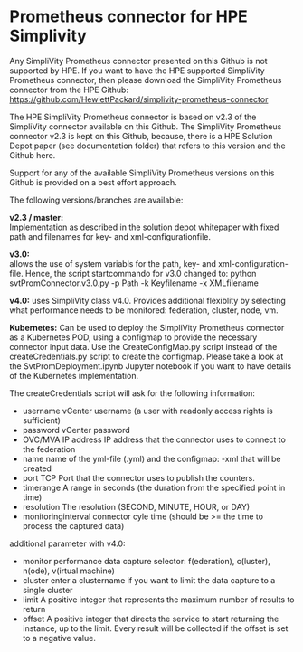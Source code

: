 # Prometheus connector for HPE Simplivity

Any SimpliVity Prometheus connector presented on this Github is not supported by HPE. If you want to have the HPE supported SimpliVity Prometheus connector, then please download the SimpliVity Prometheus connector from the HPE Github:
https://github.com/HewlettPackard/simplivity-prometheus-connector

The HPE SimpliVity Prometheus connector is based on v2.3 of the SimpliVity connector available on this Github. The SimpliVity Prometheus connector v2.3 is kept on this Github, because, there is a HPE Solution Depot paper (see documentation folder) that refers to this version and the Github here. 

Support for any of the available SimpliVity Prometheus versions on this Github is provided on a best effort approach.

The following versions/branches are available:

  <b>v2.3 / master:</b>       
    Implementation as described in the solution depot whitepaper with fixed path and filenames for key- and xml-configurationfile. 
    
  <b>v3.0:</b>                
    allows the use of system variabls for the path, key- and xml-configuration-file. Hence, the script startcommando for v3.0 changed to:
      python svtPromConnector.v3.0.py -p Path -k Keyfilename -x XMLfilename
  
  <b>v4.0:</b>
    uses SimpliVity class v4.0. Provides additional flexiblity by selecting what performance needs to be monitored: federation, cluster, node, vm.

  <b>Kubernetes:</b>
    Can be used to deploy the SimpliVity Prometheus connector as a Kubernetes POD, using a configmap to provide the necessary connector input data. 
    Use the CreateConfigMap.py script instead of the createCredentials.py script to create the configmap. Please take a look at the SvtPromDeployment.ipynb Jupyter notebook if you want to have details of the Kubernetes implementation.  

The createCredentials script will ask for the following information:

  - username               vCenter username (a user with readonly access rights is sufficient)
  - password               vCenter password
  - OVC/MVA IP address     IP address that the connector uses to connect to the federation
  - name                   name of the yml-file (<name>.yml) and the configmap: <name>-xml that will be created
  - port                   TCP Port that the connector uses to publish the counters.  
  - timerange              A range in seconds (the duration from the specified point in time)
  - resolution             The resolution (SECOND, MINUTE, HOUR, or DAY)
  - monitoringinterval     connector cyle time (should be >= the time to process the captured data)

additional parameter with v4.0:
  - monitor                performance data capture selector: f(ederation), c(luster), n(ode), v(irtual machine)
  - cluster                enter a clustername if you want to limit the data capture to a single cluster
  - limit                  A positive integer that represents the maximum number of results to return
  - offset                 A positive integer that directs the service to start returning the <offset value> instance, up to the limit. Every result will be collected if the offset is set to a negative value.



